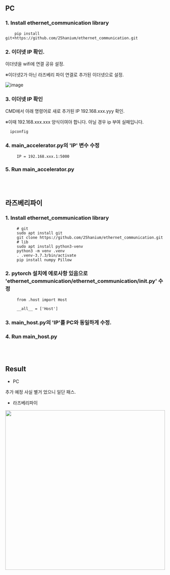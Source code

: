 ## PC
### 1. Install ethernet_communication library
   
        pip install git+https://github.com/25hanium/ethernet_communication.git


### 2. 이더넷 IP 확인.

이더넷을 wifi에 연결 공유 설정. 

※이더넷2가 아닌 라즈베리 파이 연결로 추가된 이더넷으로 설정.

  ![image](https://github.com/user-attachments/assets/636f9b33-bf04-464b-8029-4ec926c2c560)
  

### 3. 이더넷 IP 확인

CMD에서 아래 명령어로 새로 추가된 IP 192.168.xxx.yyy 확인. 

※이때 192.168.xxx.xxx 양식이여야 합니다. 아닐 경우 ip 부여 실패입니다.

      ipconfig


### 4. main_accelerator.py의 'IP' 변수 수정

         IP = 192.168.xxx.1:5000

### 5. Run main_accelerator.py
<br><br>

## 라즈베리파이 
### 1. Install ethernet_communication library

         # git
         sudo apt install git
         git clone https://github.com/25hanium/ethernet_communication.git
         # lib
         sudo apt install python3-venv
         python3 -m venv .venv
         . .venv-3.7.3/bin/activate
         pip install numpy Pillow


### 2. pytorch 설치에 에로사항 있음으로 'ethernet_communication/ethernet_communication/__init__.py' 수정
 
         from .host import Host
         
         __all__ = ['Host']

### 3. main_host.py의 'IP'를 PC와 동일하게 수정. 
### 4. Run main_host.py
<br><br>
## Result

- PC

추가 예정 사실 별거 었으니 일단 패스.

- 라즈베리파이

 <img src="https://github.com/user-attachments/assets/2d9a8534-9867-4a62-85e0-38ea86f83fb8"  width="500"/>
